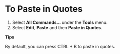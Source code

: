 # To Paste in Quotes

1. Select **All Commands...** under the **Tools** menu.
2. Select **Edit**, **Paste** and then **Paste in Quotes**.

**Tips**

By default, you can press CTRL + B to paste in quotes.